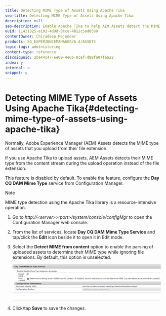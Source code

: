 ```yaml
---
title: Detecting MIME Type of Assets Using Apache Tika
seo-title: Detecting MIME Type of Assets Using Apache Tika
description: null
seo-description: Enable Apache Tika to help AEM Assets detect the MIME type of assets from the content stream during the upload operation instead of the file extension.
uuid: 11431325-e102-4d9d-8cce-4812c5ad0590
contentOwner: Chiradeep Majumdar
products: SG_EXPERIENCEMANAGER/6.4/ASSETS
topic-tags: administering
content-type: reference
discoiquuid: 2ba44c47-6e09-4e6b-8cef-d89fa07fea22
index: y
internal: n
snippet: y
---
```


# Detecting MIME Type of Assets Using Apache Tika{#detecting-mime-type-of-assets-using-apache-tika}

Normally, Adobe Experience Manager (AEM) Assets detects the MIME type of assets that you upload from their file extension.

If you use Apache Tika to upload assets, AEM Assets detects their MIME type from the content stream during the upload operation instead of the file extension.

This feature is disabled by default. To enable the feature, configure the **Day CQ DAM Mime Type** service from Configuration Manager.

>[!NOTE]
>
>MIME type detection using the Apache Tika library is a resource-intensive operation.

1. Go to *http://&lt;server&gt;:&lt;port&gt;/system/console/configMgr* to open the Configuration Manager web console.
1. From the list of services, locate **Day CQ DAM Mime Type Service** and tap/click the **Edit** icon beside it to open it in Edit mode.   

1. Select the **Detect MIME from content** option to enable the parsing of uploaded assets to determine their MIME type while ignoring file extensions. By default, this option is unselected.

   ![](assets/chlimage_1-287.png)

1. Click/tap **Save** to save the changes.

